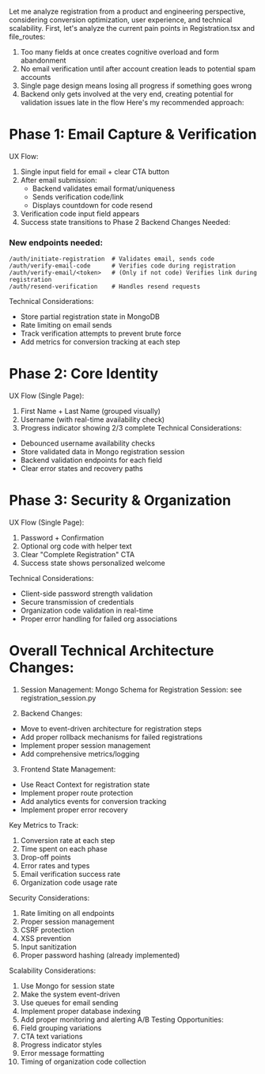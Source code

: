 Let me analyze registration from a product and engineering perspective, considering conversion optimization, user experience, and technical scalability.
First, let's analyze the current pain points in Registration.tsx and file_routes:
1. Too many fields at once creates cognitive overload and form abandonment
2. No email verification until after account creation leads to potential spam accounts
3. Single page design means losing all progress if something goes wrong
4. Backend only gets involved at the very end, creating potential for validation issues late in the flow
Here's my recommended approach:
# Phase 1: Email Capture & Verification
UX Flow:
1. Single input field for email + clear CTA button
2. After email submission:
    * Backend validates email format/uniqueness
    * Sends verification code/link
    * Displays countdown for code resend
3. Verification code input field appears
4. Success state transitions to Phase 2
Backend Changes Needed:

### New endpoints needed:
```
/auth/initiate-registration  # Validates email, sends code
/auth/verify-email-code      # Verifies code during registration
/auth/verify-email/<token>   # (Only if not code) Verifies link during registration
/auth/resend-verification    # Handles resend requests
```

Technical Considerations:
* Store partial registration state in MongoDB
* Rate limiting on email sends
* Track verification attempts to prevent brute force
* Add metrics for conversion tracking at each step
# Phase 2: Core Identity
UX Flow (Single Page):
1. First Name + Last Name (grouped visually)
2. Username (with real-time availability check)
3. Progress indicator showing 2/3 complete
Technical Considerations:
* Debounced username availability checks
* Store validated data in Mongo registration session
* Backend validation endpoints for each field
* Clear error states and recovery paths
# Phase 3: Security & Organization
UX Flow (Single Page):
1. Password + Confirmation
2. Optional org code with helper text
3. Clear "Complete Registration" CTA
4. Success state shows personalized welcome

Technical Considerations:
* Client-side password strength validation
* Secure transmission of credentials
* Organization code validation in real-time
* Proper error handling for failed org associations

# Overall Technical Architecture Changes:

1. Session Management:
Mongo Schema for Registration Session: see registration_session.py

2. Backend Changes:
* Move to event-driven architecture for registration steps
* Add proper rollback mechanisms for failed registrations
* Implement proper session management
* Add comprehensive metrics/logging
3. Frontend State Management:
* Use React Context for registration state
* Implement proper route protection
* Add analytics events for conversion tracking
* Implement proper error recovery

Key Metrics to Track:
1. Conversion rate at each step
2. Time spent on each phase
3. Drop-off points
4. Error rates and types
5. Email verification success rate
6. Organization code usage rate

Security Considerations:
1. Rate limiting on all endpoints
2. Proper session management
3. CSRF protection
4. XSS prevention
5. Input sanitization
6. Proper password hashing (already implemented)

Scalability Considerations:
1. Use Mongo for session state
2. Make the system event-driven
3. Use queues for email sending
4. Implement proper database indexing
5. Add proper monitoring and alerting
A/B Testing Opportunities:
2. Field grouping variations
3. CTA text variations
4. Progress indicator styles
5. Error message formatting
6. Timing of organization code collection
